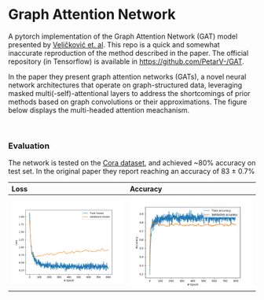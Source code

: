 # Graph Attention Network

A pytorch implementation of the Graph Attention Network (GAT) model presented by [Veličković et. al](https://arxiv.org/abs/1710.10903).
This repo is a quick and somewhat inaccurate reproduction of the method described in the paper. 
The official repository (in Tensorflow) is available in https://github.com/PetarV-/GAT.

In the paper they present graph attention networks (GATs), a novel neural network architectures
that operate on graph-structured data, leveraging masked multi(-self)-attentional layers to
address the shortcomings of prior methods based on graph convolutions or their
approximations. The figure below displays the multi-headed attention meachanism. 

<img src="https://i.imgur.com/kQEMbXF.png" alt="" width="600"/>



### Evaluation
The network is tested on the [Cora dataset](https://relational.fit.cvut.cz/dataset/CORA), and achieved ~80% accuracy on test set. In the original paper they report reaching an accuracy of 83 ± 0.7%


Loss | Accuracy
:--- | :--- 
![](/outputs/att_loss_plot.png) | ![](/outputs/att_accuracy_plot.png)
